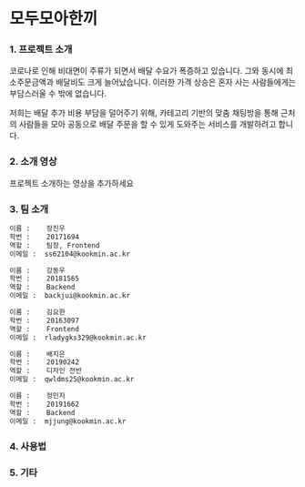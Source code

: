 # 모두모아한끼

### 1. 프로젝트 소개
코로나로 인해 비대면이 주류가 되면서 배달 수요가 폭증하고 있습니다. 그와 동시에 최소주문금액과 배달비도 크게 늘어났습니다. 이러한 가격 상승은 혼자 사는 사람들에게는 부담스러울 수 밖에 없습니다.  

저희는 배달 추가 비용 부담을 덜어주기 위해, 카테고리 기반의 맞춤 채팅방을 통해 근처의 사람들을 모아 공동으로 배달 주문을 할 수 있게 도와주는 서비스를 개발하려고 합니다. 

### 2. 소개 영상

프로젝트 소개하는 영상을 추가하세요

### 3. 팀 소개
```markdown
이름 :    장진우
학번 :    20171694
역할 :    팀장, Frontend
이메일 :  ss62104@kookmin.ac.kr
```
```markdown
이름 :    강동우
학번 :    20181565
역할 :    Backend
이메일 :  backjui@kookmin.ac.kr
```
```markdown
이름 :    김요한
학번 :    20163097
역할 :    Frontend
이메일 :  rladygks329@kookmin.ac.kr
```
```markdown
이름 :    배지은
학번 :    20190242
역할 :    디자인 전반
이메일 :  qwldms25@kookmin.ac.kr
```
```markdown
이름 :    정민지
학번 :    20191662
역할 :    Backend
이메일 :  mjjung@kookmin.ac.kr
```

### 4. 사용법


### 5. 기타
